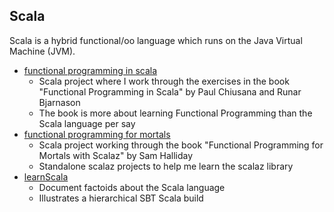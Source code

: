 ## Scala
Scala is a hybrid functional/oo language which runs on
the Java Virtual Machine (JVM).
* [functional programming in scala](fpinscala/)
  - Scala project where I work through the exercises in the book
    "Functional Programming in Scala" by Paul Chiusana and Runar Bjarnason
  - The book is more about learning Functional Programming than the
    Scala language per say
* [functional programming for mortals](fpForMortals/)
  - Scala project working through the book
    "Functional Programming for Mortals with Scalaz" by Sam Halliday
  - Standalone scalaz projects to help me learn the scalaz library
* [learnScala](learnScala)
  - Document factoids about the Scala language
  - Illustrates a hierarchical SBT Scala build
